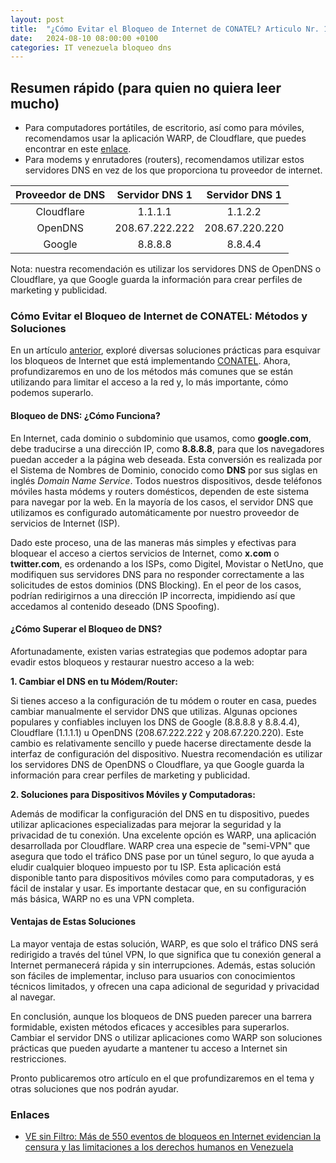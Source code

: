```yaml
---
layout: post
title:  "¿Cómo Evitar el Bloqueo de Internet de CONATEL? Articulo Nr. 1 - Suplantación y bloqueo de DNS"
date:   2024-08-10 08:00:00 +0100
categories: IT venezuela bloqueo dns
---
```


## Resumen rápido (para quien no quiera leer mucho)

- Para computadores portátiles, de escritorio, así como para móviles, recomendamos usar la aplicación WARP, de Cloudflare, que puedes encontrar en este [enlace](https://one.one.one.one/). 
- Para modems y enrutadores (routers), recomendamos utilizar estos servidores DNS en vez de los que proporciona tu proveedor de internet.

| Proveedor de DNS | Servidor DNS 1 | Servidor DNS 1 |
| :--------------: | :------------: | :------------: |
|    Cloudflare    |    1.1.1.1     |    1.1.2.2     |
|     OpenDNS      | 208.67.222.222 | 208.67.220.220 |
|      Google      |    8.8.8.8     |    8.8.4.4     |

Nota: nuestra recomendación es utilizar los servidores DNS de OpenDNS o Cloudflare, ya que Google guarda la información para crear perfiles de marketing y publicidad. 

### Cómo Evitar el Bloqueo de Internet de CONATEL: Métodos y Soluciones

En un artículo [anterior](https://bochinche.github.io/internet/venezuela/bloqueo/x/twitter/signal/2024/08/08/overcoming-blockade-vzla.html), exploré diversas soluciones prácticas para esquivar los bloqueos de Internet que está implementando [CONATEL](http://www.conatel.gob.ve/). Ahora, profundizaremos en uno de los métodos más comunes que se están utilizando para limitar el acceso a la red y, lo más importante, cómo podemos superarlo.

#### Bloqueo de DNS: ¿Cómo Funciona?

En Internet, cada dominio o subdominio que usamos, como **google.com**, debe traducirse a una dirección IP, como **8.8.8.8**, para que los navegadores puedan acceder a la página web deseada. Esta conversión es realizada por el Sistema de Nombres de Dominio, conocido como **DNS** por sus siglas en inglés *Domain* *Name* *Service*. Todos nuestros dispositivos, desde teléfonos móviles hasta módems y routers domésticos, dependen de este sistema para navegar por la web. En la mayoría de los casos, el servidor DNS que utilizamos es configurado automáticamente por nuestro proveedor de servicios de Internet (ISP).

Dado este proceso, una de las maneras más simples y efectivas para bloquear el acceso a ciertos servicios de Internet, como **x.com** o **twitter.com**, es ordenando a los ISPs, como Digitel, Movistar o NetUno, que modifiquen sus servidores DNS para no responder correctamente a las solicitudes de estos dominios (DNS Blocking). En el peor de los casos, podrían redirigirnos a una dirección IP incorrecta, impidiendo así que accedamos al contenido deseado (DNS Spoofing).

#### ¿Cómo Superar el Bloqueo de DNS?

Afortunadamente, existen varias estrategias que podemos adoptar para evadir estos bloqueos y restaurar nuestro acceso a la web:

**1. Cambiar el DNS en tu Módem/Router:**

Si tienes acceso a la configuración de tu módem o router en casa, puedes cambiar manualmente el servidor DNS que utilizas. Algunas opciones populares y confiables incluyen los DNS de Google (8.8.8.8 y 8.8.4.4), Cloudflare (1.1.1.1) u OpenDNS (208.67.222.222 y 208.67.220.220). Este cambio es relativamente sencillo y puede hacerse directamente desde la interfaz de configuración del dispositivo. Nuestra recomendación es utilizar los servidores DNS de OpenDNS o Cloudflare, ya que Google guarda la información para crear perfiles de marketing y publicidad. 

**2. Soluciones para Dispositivos Móviles y Computadoras:**

Además de modificar la configuración del DNS en tu dispositivo, puedes utilizar aplicaciones especializadas para mejorar la seguridad y la privacidad de tu conexión. Una excelente opción es WARP, una aplicación desarrollada por Cloudflare. WARP crea una especie de "semi-VPN" que asegura que todo el tráfico DNS pase por un túnel seguro, lo que ayuda a eludir cualquier bloqueo impuesto por tu ISP. Esta aplicación está disponible tanto para dispositivos móviles como para computadoras, y es fácil de instalar y usar. Es importante destacar que, en su configuración más básica, WARP no es una VPN completa.

#### Ventajas de Estas Soluciones

La mayor ventaja de estas solución, WARP, es que solo el tráfico DNS será redirigido a través del túnel VPN, lo que significa que tu conexión general a Internet permanecerá rápida y sin interrupciones. Además, estas solución son fáciles de implementar, incluso para usuarios con conocimientos técnicos limitados, y ofrecen una capa adicional de seguridad y privacidad al navegar.

En conclusión, aunque los bloqueos de DNS pueden parecer una barrera formidable, existen métodos eficaces y accesibles para superarlos. Cambiar el servidor DNS o utilizar aplicaciones como WARP son soluciones prácticas que pueden ayudarte a mantener tu acceso a Internet sin restricciones.

Pronto publicaremos otro artículo en el que profundizaremos en el tema y otras soluciones que nos podrán ayudar.

### Enlaces 
- [VE sin Filtro: Más de 550 eventos de bloqueos en Internet evidencian la censura y las limitaciones a los derechos humanos en Venezuela](https://vesinfiltro.com/noticias/2024-03-12-Censura-internet/)